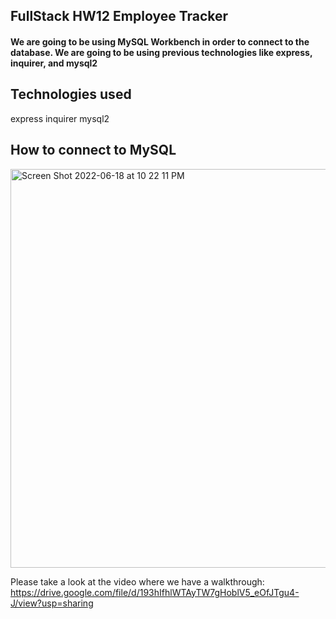## FullStack HW12 Employee Tracker

#### We are going to be using MySQL Workbench in order to connect to the database. We are going to be using previous technologies like express, inquirer, and mysql2

## Technologies used
express
inquirer
mysql2

## How to connect to MySQL
<img width="638" alt="Screen Shot 2022-06-18 at 10 22 11 PM" src="https://user-images.githubusercontent.com/25726054/174463191-9ba5f7a4-2e83-4fd9-9b4d-37ff1aedb7ad.png">


Please take a look at the video where we have a walkthrough:
https://drive.google.com/file/d/193hIfhlWTAyTW7gHoblV5_eOfJTgu4-J/view?usp=sharing
